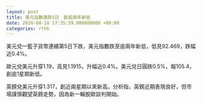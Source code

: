 ```yaml
---
layout: post
title: 美元指數連跌5日　創逾兩年新低
date: 2020-08-18 17:35:59.000000000 +08:00
categories: rthk
---
```


美元兌一籃子貨幣連續第5日下跌，美元指數跌至逾兩年新低，低見92.469，跌幅近0.4%。

歐元兌美元升穿1.19，高見1.1915，升幅近0.4%。美元兌日圓跌0.5%，報105.4，創逾1星期新低。

英鎊兌美元升穿1.317，創近兩星期以來新高。分析指，英鎊近期表現良好，但市場謹慎觀望英鎊走勢，因為新一輪脫歐談判開始。
